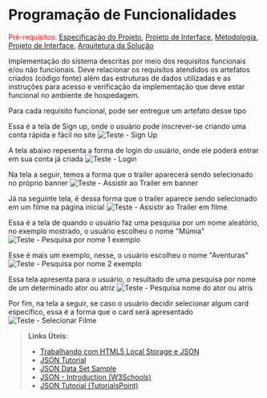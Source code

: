 # Programação de Funcionalidades

<span style="color:red">Pré-requisitos: <a href="2-Especificação do Projeto.md"> Especificação do Projeto</a></span>, <a href="3-Projeto de Interface.md"> Projeto de Interface</a>, <a href="4-Metodologia.md"> Metodologia</a>, <a href="3-Projeto de Interface.md"> Projeto de Interface</a>, <a href="5-Arquitetura da Solução.md"> Arquitetura da Solução</a>

Implementação do sistema descritas por meio dos requisitos funcionais e/ou não funcionais. Deve relacionar os requisitos atendidos os artefatos criados (código fonte) além das estruturas de dados utilizadas e as instruções para acesso e verificação da implementação que deve estar funcional no ambiente de hospedagem.

Para cada requisito funcional, pode ser entregue um artefato desse tipo

Essa é a tela de Sign up, onde o usuário pode inscrever-se criando uma conta rápida e fácil no site
![Teste - Sign Up](https://github.com/ICEI-PUC-Minas-PMV-ADS/PMV-ADS-2023-1-E1-PROJ-WEB-T15-Time3-CineGuide/assets/128644865/2af479a4-d255-4eba-a0ce-1bc03da49d16)

A tela abaixo repesenta a forma de login do usuário, onde ele poderá entrar em sua conta já criada
![Teste - Login](https://github.com/ICEI-PUC-Minas-PMV-ADS/PMV-ADS-2023-1-E1-PROJ-WEB-T15-Time3-CineGuide/assets/128644865/3a5f42dc-af7a-48a2-a91e-93821ac1efe2)

Na tela a seguir, temos a forma que o trailer aparecerá sendo selecionado no próprio banner
![Teste - Assistir ao Trailer em banner](https://github.com/ICEI-PUC-Minas-PMV-ADS/PMV-ADS-2023-1-E1-PROJ-WEB-T15-Time3-CineGuide/assets/128644865/a3dabe9b-d8a2-471d-970b-517d7c9ac5f2)

Já na seguinte tela, é dessa forma que o trailer aparece sendo selecionado em um filme na página inicial
![Teste - Assistir ao Trailer em filme](https://github.com/ICEI-PUC-Minas-PMV-ADS/PMV-ADS-2023-1-E1-PROJ-WEB-T15-Time3-CineGuide/assets/128644865/b5c2ac1e-1177-4437-bb44-ce4a6e4c9883)

Essa é a tela de quando o usuário faz uma pesquisa por um nome aleatório, no exemplo mostrado, o usuário escolheu o nome "Múmia"
![Teste - Pesquisa por nome 1 exemplo](https://github.com/ICEI-PUC-Minas-PMV-ADS/PMV-ADS-2023-1-E1-PROJ-WEB-T15-Time3-CineGuide/assets/128644865/e78c64ff-76bf-4988-bf49-15ff863bc908)

Esse é mais um exemplo, nesse, o usuário escolheu o nome "Aventuras"
![Teste - Pesquisa por nome 2 exemplo](https://github.com/ICEI-PUC-Minas-PMV-ADS/PMV-ADS-2023-1-E1-PROJ-WEB-T15-Time3-CineGuide/assets/128644865/791e9d1c-5913-4db1-b3e2-96c043ce76ef)

Essa tela apresenta para o usuário, o resultado de uma pesquisa por nome de um determinado ator ou atriz 
![Teste - Pesquisa nome do ator ou atris](https://github.com/ICEI-PUC-Minas-PMV-ADS/PMV-ADS-2023-1-E1-PROJ-WEB-T15-Time3-CineGuide/assets/128644865/91143c25-7e20-4e5e-b2f4-423f3eb1cd54)

Por fim, na tela a seguir, se caso o usuário decidir selecionar algum card específico, essa é a forma que o card será apresentado
![Teste - Selecionar Filme](https://github.com/ICEI-PUC-Minas-PMV-ADS/PMV-ADS-2023-1-E1-PROJ-WEB-T15-Time3-CineGuide/assets/128644865/498d0a6d-57c8-4c99-acac-c6998f73ef07)


> **Links Úteis**:
>
> - [Trabalhando com HTML5 Local Storage e JSON](https://www.devmedia.com.br/trabalhando-com-html5-local-storage-e-json/29045)
> - [JSON Tutorial](https://www.w3resource.com/JSON)
> - [JSON Data Set Sample](https://opensource.adobe.com/Spry/samples/data_region/JSONDataSetSample.html)
> - [JSON - Introduction (W3Schools)](https://www.w3schools.com/js/js_json_intro.asp)
> - [JSON Tutorial (TutorialsPoint)](https://www.tutorialspoint.com/json/index.htm)
